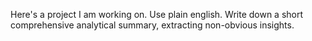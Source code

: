 Here's a project I am working on. Use plain english. Write down a short comprehensive analytical summary, extracting non-obvious insights.
